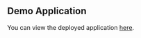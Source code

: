 

## Demo Application

You can view the deployed application [here](https://pizza-express-pqnl.vercel.app/).


